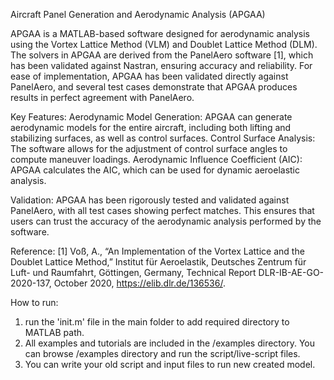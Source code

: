 Aircraft Panel Generation and Aerodynamic Analysis (APGAA)

APGAA is a MATLAB-based software designed for aerodynamic analysis using the Vortex Lattice Method (VLM) and Doublet Lattice Method (DLM). The solvers in APGAA are derived from the PanelAero software [1], which has been validated against Nastran, ensuring accuracy and reliability. For ease of implementation, APGAA has been validated directly against PanelAero, and several test cases demonstrate that APGAA produces results in perfect agreement with PanelAero.

Key Features:
Aerodynamic Model Generation: APGAA can generate aerodynamic models for the entire aircraft, including both lifting and stabilizing surfaces, as well as control surfaces.
Control Surface Analysis: The software allows for the adjustment of control surface angles to compute maneuver loadings.
Aerodynamic Influence Coefficient (AIC): APGAA calculates the AIC, which can be used for dynamic aeroelastic analysis.

Validation:
APGAA has been rigorously tested and validated against PanelAero, with all test cases showing perfect matches. This ensures that users can trust the accuracy of the aerodynamic analysis performed by the software.

Reference:
[1] Voß, A., “An Implementation of the Vortex Lattice and the Doublet Lattice Method,” Institut für Aeroelastik, Deutsches Zentrum für Luft- und Raumfahrt, Göttingen, Germany, Technical Report DLR-IB-AE-GO-2020-137, October 2020, https://elib.dlr.de/136536/.

How to run:
1) run the 'init.m' file in the main folder to add required directory to MATLAB path.
2) All examples and tutorials are included in the /examples directory. You can browse /examples directory and run the script/live-script files.
3) You can write your old script and input files to run new created model.
